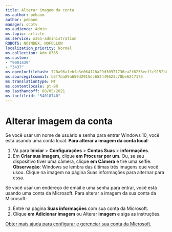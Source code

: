 ```yaml
---
title: Alterar imagem da conta
ms.author: pebaum
author: pebaum
manager: scotv
ms.audience: Admin
ms.topic: article
ms.service: o365-administration
ROBOTS: NOINDEX, NOFOLLOW
localization_priority: Normal
ms.collection: Adm_O365
ms.custom:
- "9001439"
- "3437"
ms.openlocfilehash: 728a96a1ebfa3e064128a29d30971736ea2f6236ecf1c9152b0a542efdc032e2
ms.sourcegitcommit: b5f7da89a650d2915dc652449623c78be6247175
ms.translationtype: MT
ms.contentlocale: pt-BR
ms.lasthandoff: 08/05/2021
ms.locfileid: "54018740"
---
```

# <a name="change-account-picture"></a>Alterar imagem da conta

Se você usar um nome de usuário e senha para entrar Windows 10, você está usando uma conta local. **Para alterar a imagem da conta local**:

1. Vá para **Iniciar**  >  **Configurações**  >  **Contas Suas**  >  **informações**.
2. Em **Criar sua imagem,** clique **em Procurar por um**. Ou, se seu dispositivo tiver uma câmera, clique **em Câmera** e tire uma selfie. 
    **Observação**: Windows se lembra das últimas três imagens que você usou. Clique na imagem na página Suas informações para alternar para essa.

Se você usar um endereço de email e uma senha para entrar, você está usando uma conta da Microsoft. Para alterar a imagem da sua conta da Microsoft:

1. Entre na página **Suas informações** com sua conta da Microsoft.
2. Clique **em Adicionar imagem** ou Alterar **imagem** e siga as instruções.

[Obter mais ajuda para configurar e gerenciar sua conta da Microsoft.](https://support.microsoft.com/products/microsoft-account?category=manage-account)
